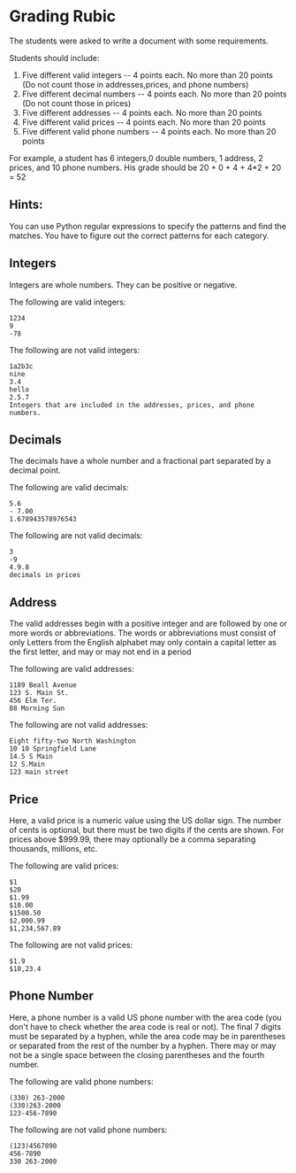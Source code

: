 # Grading Rubic
The students were asked to write a document with some requirements.

 Students should include:

1. Five different valid integers -- 4 points each. No more than 20 points (Do not count those in addresses,prices, and phone numbers)
2. Five different decimal numbers -- 4 points each. No more than 20 points (Do not count those in prices)
3. Five different addresses -- 4 points each. No more than 20 points
4. Five different valid prices -- 4 points each. No more than 20 points
5. Five different valid phone numbers -- 4 points each. No more than 20 points

For example, a student has 6 integers,0 double numbers, 1 address, 2 prices, and 10 phone numbers.
His grade should be 20 + 0 + 4 + 4*2 + 20 = 52

## Hints:
You can use Python regular expressions to specify the patterns and find the matches. You have to figure out the correct patterns for each category.

## Integers 
Integers are whole numbers. They can be positive or negative.

The following are valid integers:
```
1234
9
-78
```
The following are not valid integers:
```
1a2b3c
nine
3.4
hello
2.5.7
Integers that are included in the addresses, prices, and phone numbers.
```
## Decimals
The decimals have a whole number and a fractional part separated by a decimal point.

The following are valid decimals:
```
5.6
- 7.00
1.678943578976543
```

The following are not valid decimals:
```
3
-9
4.9.8
decimals in prices
```
## Address
The valid addresses begin with a positive integer and are followed by 
one or more words or abbreviations. The words or abbreviations must consist of only 
Letters from the English alphabet may only contain a capital letter as the first letter, 
and may or may not end in a period

The following are valid addresses:
```
1189 Beall Avenue
123 S. Main St.
456 Elm Ter.
88 Morning Sun
```
The following are not valid addresses:
```
Eight fifty-two North Washington
10 10 Springfield Lane
14.5 S Main
12 S.Main
123 main street
```
## Price
Here, a valid price is a numeric value using the US dollar sign. 
The number of cents is optional, but there must be two digits if 
the cents are shown. For prices above $999.99, there may optionally 
be a comma separating thousands, millions, etc.

The following are valid prices:
```
$1
$20
$1.99
$10.00
$1500.50
$2,000.99
$1,234,567.89
```
The following are not valid prices:
```
$1.9
$10,23.4
```
## Phone Number
Here, a phone number is a valid US phone number with the area code (you don't have to check whether the area code is real or not). 
The final 7 digits must be separated by a hyphen, while the area code 
may be in parentheses or separated from the rest of the number by a hyphen. 
There may or may not be a single space between the closing parentheses and the fourth number.

The following are valid phone numbers:
```
(330) 263-2000
(330)263-2000
123-456-7890
```
The following are not valid phone numbers:
```
(123)4567890
456-7890
330 263-2000
```

